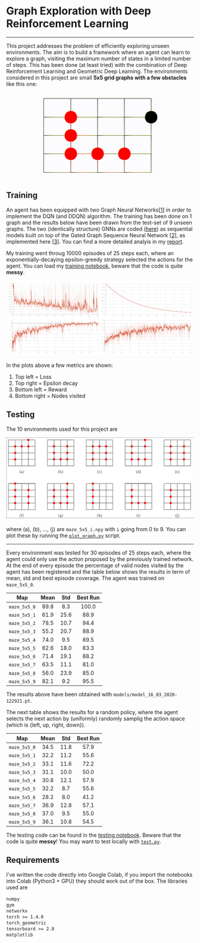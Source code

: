 # Graph Exploration with Deep Reinforcement Learning
----

This project addresses the problem of efficiently exploring unseen environments. The aim is to build a framework where an agent can learn to explore a graph, visiting the maximum number of states in a limited number of steps. 
This has been done (at least tried) with the combination of Deep Reinforcement Learning and Geometric Deep Learning. The environments considered in this project are small **5x5 grid graphs with a few obstacles** like this one:

<div style="text-align:center"><img src="img/sample.gif" /></div>

## Training

An agent has been equipped with two Graph Neural Networks[[1]] in order to implement the DQN (and DDQN) algorithm. The training has been done on 1 graph and the results below have been drawn from the test-set of 9 unseen graphs.
The two (identically structure) GNNs are coded ([here](model.py)) as sequential models built on top of the Gated Graph Sequence Neural Network [[2]], as implemented here [[3]]. You can find a more detailed analyis in my [report](report.pdf).


My training went throug 10000 episodes of 25 steps each, where an exponentially-decaying epsilon-greedy strategy selected the actions for the agent. You can load my [training notebook](notebooks/train.ipynb), beware that the code is quite **messy**. 

<div style="text-align:center"><img src="img/metrics.png" /></div>

In the plots above a few metrics are shown:

1. Top left = Loss
2. Top right = Epsilon decay
3. Bottom left = Reward
4. Bottom right = Nodes visited


## Testing

The 10 environments used for this project are

![](img/graphs_5x5.png)

where (a), (b), ..., (j) are `maze_5x5_i.npy` with `i` going from 0 to 9.
You can plot these by running the [`plot_graph.py`](utils/plot_graph.py) script.

---

Every environment was tested for 30 episodes of 25 steps each, where the agent could only use the action proposed by the previously trained network. At the end of every episode the percentage of valid nodes visited by the agent has been registered and the table below shows the results in term of mean, std and best episode coverage. The agent was trained on `maze_5x5_0`.

|      Map     | Mean |  Std | Best Run |
|:------------:|:----:|:----:|:--------:|
| `maze_5x5_0` | 89.8 | 8.3  |  100.0   |
| `maze_5x5_1` | 61.9 | 25.6 |   88.9   |
| `maze_5x5_2` | 78.5 | 10.7 |   94.4   |
| `maze_5x5_3` | 55.2 | 20.7 |   88.9   |
| `maze_5x5_4` | 74.0 | 9.5  |   89.5   |
| `maze_5x5_5` | 62.6 | 18.0 |   83.3   |
| `maze_5x5_6` | 71.4 | 19.1 |   88.2   |
| `maze_5x5_7` | 63.5 | 11.1 |   81.0   |
| `maze_5x5_8` | 56.0 | 23.9 |   85.0   |
| `maze_5x5_9` | 82.1 | 9.2  |   95.5   |

The results above have been obtained with `models/model_16_03_2020-122921.pt`.

The next table shows the results for a random policy, where the agent selects the next action by (uniformly) randomly samplig the action space (which is {left, up, right, down}).

|      Map     | Mean |  Std | Best Run |
|:------------:|:----:|:----:|:--------:|
| `maze_5x5_0` | 34.5 | 11.8 |   57.9   |
| `maze_5x5_1` | 32.2 | 11.2 |   55.6   |
| `maze_5x5_2` | 33.1 | 11.6 |   72.2   |
| `maze_5x5_3` | 31.1 | 10.0 |   50.0   |
| `maze_5x5_4` | 30.8 | 12.1 |   57.9   |
| `maze_5x5_5` | 32.2 | 8.7  |   55.6   |
| `maze_5x5_6` | 28.2 | 8.0  |   41.2   |
| `maze_5x5_7` | 36.9 | 12.8 |   57.1   |
| `maze_5x5_8` | 37.0 | 9.5  |   55.0   |
| `maze_5x5_9` | 36.1 | 10.8 |   54.5   |

The testing code can be found in the [testing notebook](notebooks/test.ipynb). Beware that the code is quite **messy**! You may want to test locally with [`test.py`](test.py).

## Requirements
I've written the code directly into Google Colab, if you import the notebooks into Colab (Python3 + GPU) they should work out of the box.
The libraries used are
```
numpy
gym
networkx
torch >= 1.4.0
torch_geometric
tensorboard >= 2.0
matplotlib
```


[1]: https://github.com/thunlp/GNNPapers
[2]: https://arxiv.org/abs/1511.05493
[3]: https://pytorch-geometric.readthedocs.io/en/latest/modules/nn.html#torch_geometric.nn.conv.GatedGraphConv